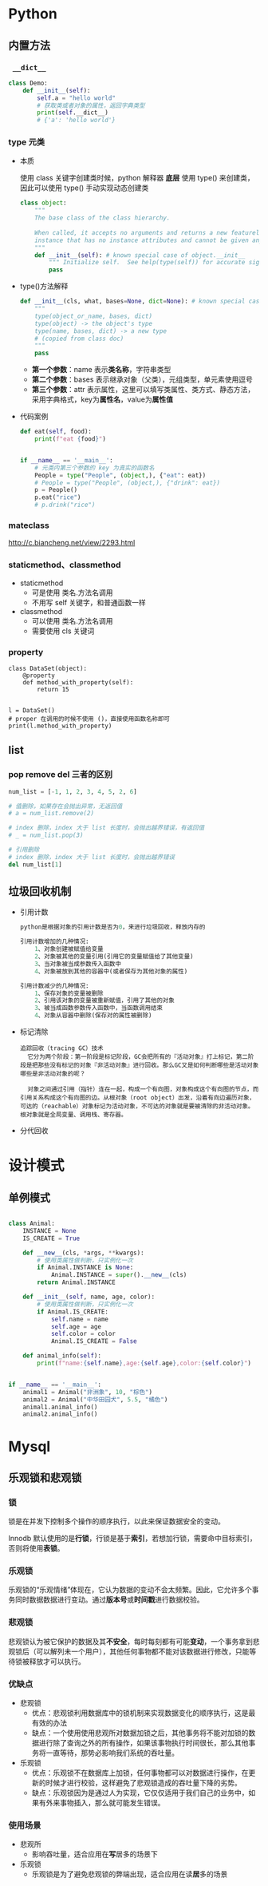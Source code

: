 # Python

##  内置方法

### ` __dict__`

```python
class Demo:
    def __init__(self):
        self.a = "hello world"
        # 获取类或者对象的属性，返回字典类型
        print(self.__dict__)
		# {'a': 'hello world'}       
```



### type 元类

* 本质

  使用 class 关键字创建类时候，python 解释器 **底层** 使用 type() 来创建类，因此可以使用 type() 手动实现动态创建类

  ```python
  class object:
      """
      The base class of the class hierarchy.
      
      When called, it accepts no arguments and returns a new featureless
      instance that has no instance attributes and cannot be given any.
      """
      def __init__(self): # known special case of object.__init__
          """ Initialize self.  See help(type(self)) for accurate signature. """
          pass
  ```


* type()方法解释

  ```python
  def __init__(cls, what, bases=None, dict=None): # known special case of type.__init__
      """
      type(object_or_name, bases, dict)
      type(object) -> the object's type
      type(name, bases, dict) -> a new type
      # (copied from class doc)
      """
      pass
  ```

  - **第一个参数**：name 表示**类名称**，字符串类型
  - **第二个参数**：bases 表示继承对象（父类），元组类型，单元素使用逗号
  - **第三个参数**：attr 表示属性，这里可以填写类属性、类方式、静态方法，采用字典格式，key为**属性名**，value为**属性值**

* 代码案例

  ```python
  def eat(self, food):
      print(f"eat {food}")


  if __name__ == '__main__':
      # 元类内第三个参数的 key 为真实的函数名
      People = type("People", (object,), {"eat": eat})
      # People = type("People", (object,), {"drink": eat})
      p = People()
      p.eat("rice")
      # p.drink("rice")
  ```


### mateclass

http://c.biancheng.net/view/2293.html



### staticmethod、classmethod

* staticmethod
  * 可是使用 类名.方法名调用
  * 不用写 self 关键字，和普通函数一样
* classmethod
  * 可以使用 类名.方法名调用
  * 需要使用 cls 关键词

### property

```
class DataSet(object):
    @property
    def method_with_property(self):
        return 15


l = DataSet()
# proper 在调用的时候不使用 ()，直接使用函数名称即可
print(l.method_with_property)
```



## list

### pop remove del 三者的区别

```python
num_list = [-1, 1, 2, 3, 4, 5, 2, 6]

# 值删除，如果存在会抛出异常，无返回值
# a = num_list.remove(2)

# index 删除，index 大于 list 长度时，会抛出越界错误，有返回值
# _ = num_list.pop(3)

# 引用删除
# index 删除，index 大于 list 长度时，会抛出越界错误
del num_list[1]

```



## 垃圾回收机制

* 引用计数

  ```python
  python是根据对象的引用计数是否为0，来进行垃圾回收，释放内存的

  引用计数增加的几种情况:
      1、对象创建被赋值给变量
      2、对象被其他的变量引用(引用它的变量赋值给了其他变量)
      3、当对象被当成参数传入函数中
      4、对象被放到其他的容器中(或者保存为其他对象的属性)

  引用计数减少的几种情况:
      1、保存对象的变量被删除
      2、引用该对象的变量被重新赋值，引用了其他的对象
      3、被当成函数参数传入函数中，当函数调用结束
      4、对象从容器中删除(保存对的属性被删除)
  ```


* 标记清除

  ```
  追踪回收（tracing GC）技术
  	它分为两个阶段：第一阶段是标记阶段，GC会把所有的『活动对象』打上标记，第二阶段是把那些没有标记的对象『非活动对象』进行回收。那么GC又是如何判断哪些是活动对象哪些是非活动对象的呢？

  	对象之间通过引用（指针）连在一起，构成一个有向图，对象构成这个有向图的节点，而引用关系构成这个有向图的边。从根对象（root object）出发，沿着有向边遍历对象，可达的（reachable）对象标记为活动对象，不可达的对象就是要被清除的非活动对象。根对象就是全局变量、调用栈、寄存器。
  ```


* 分代回收


# 设计模式

## 单例模式

```python

class Animal:
    INSTANCE = None
    IS_CREATE = True

    def __new__(cls, *args, **kwargs):
        # 使用类属性做判断，只实例化一次
        if Animal.INSTANCE is None:
            Animal.INSTANCE = super().__new__(cls)
        return Animal.INSTANCE

    def __init__(self, name, age, color):
        # 使用类属性做判断，只实例化一次
        if Animal.IS_CREATE:
            self.name = name
            self.age = age
            self.color = color
            Animal.IS_CREATE = False

    def animal_info(self):
        print(f"name:{self.name},age:{self.age},color:{self.color}")


if __name__ == '__main__':
    animal1 = Animal("非洲象", 10, "棕色")
    animal2 = Animal("中华田园犬", 5.5, "橘色")
    animal1.animal_info()
    animal2.animal_info()
```



# Mysql

## 乐观锁和悲观锁

### 锁

锁是在并发下控制多个操作的顺序执行，以此来保证数据安全的变动。

Innodb 默认使用的是**行锁**，行锁是基于**索引**，若想加行锁，需要命中目标索引，否则将使用**表锁**。

### 乐观锁

​	乐观锁的“乐观情绪”体现在，它认为数据的变动不会太频繁。因此，它允许多个事务同时数据数据进行变动。通过**版本号**或**时间戳**进行数据校验。

### 悲观锁

​	悲观锁认为被它保护的数据及其**不安全**，每时每刻都有可能**变动**，一个事务拿到悲观锁后（可以解列未一个用户），其他任何事物都不能对该数据进行修改，只能等待锁被释放才可以执行。

### 优缺点

* 悲观锁
  * 优点：悲观锁利用数据库中的锁机制来实现数据变化的顺序执行，这是最有效的办法
  * 缺点：一个使用使用悲观所对数据加锁之后，其他事务将不能对加锁的数据进行除了查询之外的所有操作，如果该事物执行时间很长，那么其他事务将一直等待，那势必影响我们系统的吞吐量。
* 乐观锁
  * 优点：乐观锁不在数据库上加锁，任何事物都可以对数据进行操作，在更新的时候才进行校验，这样避免了悲观锁造成的吞吐量下降的劣势。
  * 缺点：乐观锁因为是通过人为实现，它仅仅适用于我们自己的业务中，如果有外来事物插入，那么就可能发生错误。

### 使用场景

* 悲观所
  * 影响吞吐量，适合应用在**写**居多的场景下
* 乐观锁
  * 乐观锁是为了避免悲观锁的弊端出现，适合应用在读**居**多的场景

